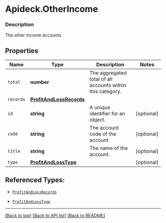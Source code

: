 # Apideck.OtherIncome

### Description

The other income accounts

## Properties
Name | Type | Description | Notes
------------ | ------------- | ------------- | -------------
`total` | **number** | The aggregated total of all accounts within this category. | 
`records` | [**ProfitAndLossRecords**](ProfitAndLossRecords.md) |  | 
`id` | **string** | A unique identifier for an object. | [optional] 
`code` | **string** | The account code of the account | [optional] 
`title` | **string** | The name of the account. | [optional] 
`type` | [**ProfitAndLossType**](ProfitAndLossType.md) |  | [optional] 





## Referenced Types:

* [`ProfitAndLossRecords`](ProfitAndLossRecords.md)



* [`ProfitAndLossType`](ProfitAndLossType.md)

---

[[Back to top]](#) [[Back to API list]](../../../../README.md#documentation-for-api-endpoints) [[Back to README]](../../../../README.md)


